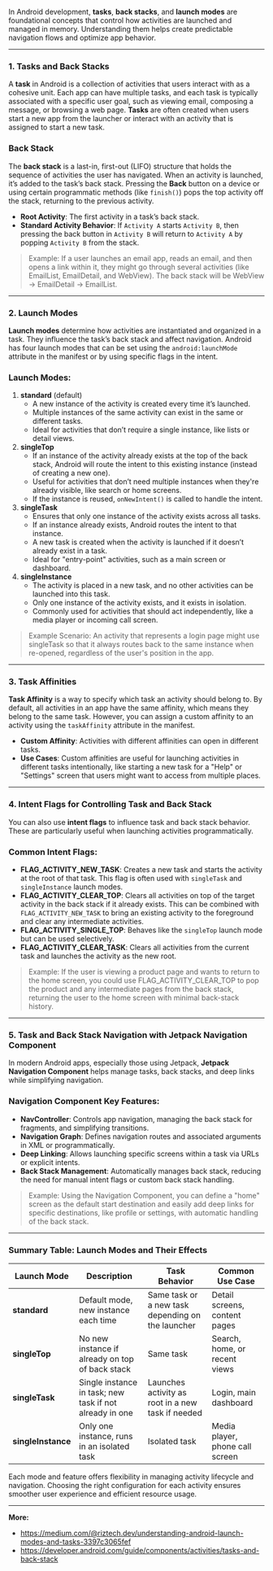 In Android development, **tasks**, **back stacks**, and **launch modes** are foundational concepts that control how activities are launched and managed in memory. Understanding them helps create predictable navigation flows and optimize app behavior.

---

### 1. Tasks and Back Stacks

A **task** in Android is a collection of activities that users interact with as a cohesive unit. Each app can have multiple tasks, and each task is typically associated with a specific user goal, such as viewing email, composing a message, or browsing a web page. **Tasks** are often created when users start a new app from the launcher or interact with an activity that is assigned to start a new task.

### Back Stack

The **back stack** is a last-in, first-out (LIFO) structure that holds the sequence of activities the user has navigated. When an activity is launched, it’s added to the task’s back stack. Pressing the **Back** button on a device or using certain programmatic methods (like `finish()`) pops the top activity off the stack, returning to the previous activity.

- **Root Activity**: The first activity in a task’s back stack.
- **Standard Activity Behavior**: If `Activity A` starts `Activity B`, then pressing the back button in `Activity B` will return to `Activity A` by popping `Activity B` from the stack.

> Example: If a user launches an email app, reads an email, and then opens a link within it, they might go through several activities (like EmailList, EmailDetail, and WebView). The back stack will be WebView -> EmailDetail -> EmailList.
> 

---

### 2. Launch Modes

**Launch modes** determine how activities are instantiated and organized in a task. They influence the task’s back stack and affect navigation. Android has four launch modes that can be set using the `android:launchMode` attribute in the manifest or by using specific flags in the intent.

### Launch Modes:

1. **standard** (default)
    - A new instance of the activity is created every time it’s launched.
    - Multiple instances of the same activity can exist in the same or different tasks.
    - Ideal for activities that don’t require a single instance, like lists or detail views.
2. **singleTop**
    - If an instance of the activity already exists at the top of the back stack, Android will route the intent to this existing instance (instead of creating a new one).
    - Useful for activities that don’t need multiple instances when they're already visible, like search or home screens.
    - If the instance is reused, `onNewIntent()` is called to handle the intent.
3. **singleTask**
    - Ensures that only one instance of the activity exists across all tasks.
    - If an instance already exists, Android routes the intent to that instance.
    - A new task is created when the activity is launched if it doesn’t already exist in a task.
    - Ideal for "entry-point" activities, such as a main screen or dashboard.
4. **singleInstance**
    - The activity is placed in a new task, and no other activities can be launched into this task.
    - Only one instance of the activity exists, and it exists in isolation.
    - Commonly used for activities that should act independently, like a media player or incoming call screen.

> Example Scenario: An activity that represents a login page might use singleTask so that it always routes back to the same instance when re-opened, regardless of the user's position in the app.
> 

---

### 3. Task Affinities

**Task Affinity** is a way to specify which task an activity should belong to. By default, all activities in an app have the same affinity, which means they belong to the same task. However, you can assign a custom affinity to an activity using the `taskAffinity` attribute in the manifest.

- **Custom Affinity**: Activities with different affinities can open in different tasks.
- **Use Cases**: Custom affinities are useful for launching activities in different tasks intentionally, like starting a new task for a "Help" or "Settings" screen that users might want to access from multiple places.

---

### 4. Intent Flags for Controlling Task and Back Stack

You can also use **intent flags** to influence task and back stack behavior. These are particularly useful when launching activities programmatically.

### Common Intent Flags:

- **FLAG_ACTIVITY_NEW_TASK**: Creates a new task and starts the activity at the root of that task. This flag is often used with `singleTask` and `singleInstance` launch modes.
- **FLAG_ACTIVITY_CLEAR_TOP**: Clears all activities on top of the target activity in the back stack if it already exists. This can be combined with `FLAG_ACTIVITY_NEW_TASK` to bring an existing activity to the foreground and clear any intermediate activities.
- **FLAG_ACTIVITY_SINGLE_TOP**: Behaves like the `singleTop` launch mode but can be used selectively.
- **FLAG_ACTIVITY_CLEAR_TASK**: Clears all activities from the current task and launches the activity as the new root.

> Example: If the user is viewing a product page and wants to return to the home screen, you could use FLAG_ACTIVITY_CLEAR_TOP to pop the product and any intermediate pages from the back stack, returning the user to the home screen with minimal back-stack history.
> 

---

### 5. Task and Back Stack Navigation with Jetpack Navigation Component

In modern Android apps, especially those using Jetpack, **Jetpack Navigation Component** helps manage tasks, back stacks, and deep links while simplifying navigation.

### Navigation Component Key Features:

- **NavController**: Controls app navigation, managing the back stack for fragments, and simplifying transitions.
- **Navigation Graph**: Defines navigation routes and associated arguments in XML or programmatically.
- **Deep Linking**: Allows launching specific screens within a task via URLs or explicit intents.
- **Back Stack Management**: Automatically manages back stack, reducing the need for manual intent flags or custom back stack handling.

> Example: Using the Navigation Component, you can define a "home" screen as the default start destination and easily add deep links for specific destinations, like profile or settings, with automatic handling of the back stack.
> 

---

### Summary Table: Launch Modes and Their Effects

| Launch Mode | Description | Task Behavior | Common Use Case |
| --- | --- | --- | --- |
| **standard** | Default mode, new instance each time | Same task or a new task depending on the launcher | Detail screens, content pages |
| **singleTop** | No new instance if already on top of back stack | Same task | Search, home, or recent views |
| **singleTask** | Single instance in task; new task if not already in one | Launches activity as root in a new task if needed | Login, main dashboard |
| **singleInstance** | Only one instance, runs in an isolated task | Isolated task | Media player, phone call screen |

Each mode and feature offers flexibility in managing activity lifecycle and navigation. Choosing the right configuration for each activity ensures smoother user experience and efficient resource usage.

---

**More:**

- https://medium.com/@riztech.dev/understanding-android-launch-modes-and-tasks-3397c3065fef
- https://developer.android.com/guide/components/activities/tasks-and-back-stack